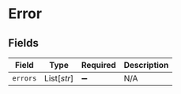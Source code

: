 # Error


## Fields

| Field              | Type               | Required           | Description        |
| ------------------ | ------------------ | ------------------ | ------------------ |
| `errors`           | List[*str*]        | :heavy_minus_sign: | N/A                |